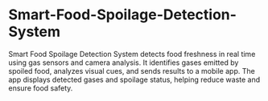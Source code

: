 # Smart-Food-Spoilage-Detection-System
Smart Food Spoilage Detection System detects food freshness in real time using gas sensors and camera analysis. It identifies gases emitted by spoiled food, analyzes visual cues, and sends results to a mobile app. The app displays detected gases and spoilage status, helping reduce waste and ensure food safety.
